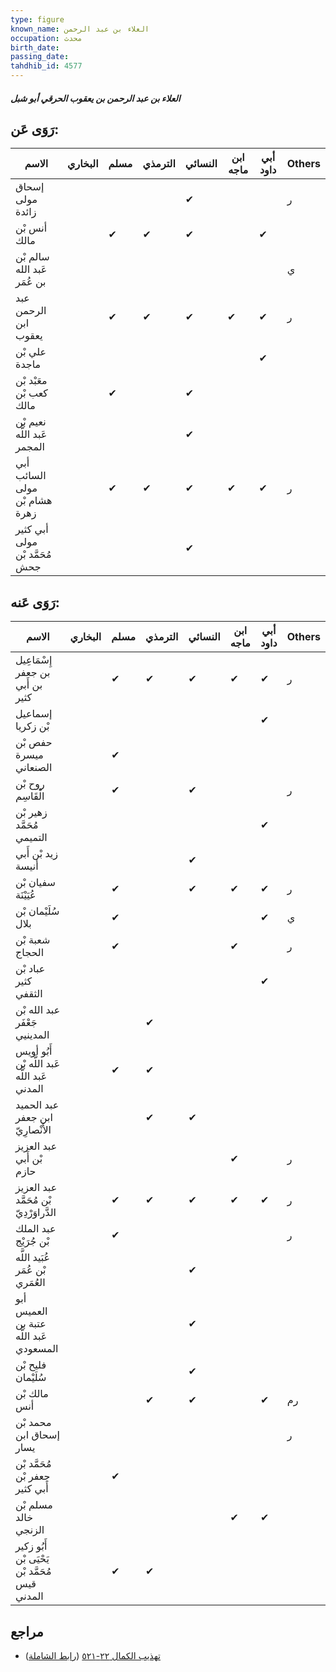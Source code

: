 ```yaml
---
type: figure
known_name: العلاء بن عبد الرحمن
occupation: محدث
birth_date:
passing_date:
tahdhib_id: 4577
---
```

##### العلاء بن عبد الرحمن بن يعقوب الحرقي أبو شبل

## رَوَى عَن:
| الاسم                          | البخاري | مسلم | الترمذي | النسائي | ابن ماجه | أبي داود | Others |
| ------------------------------ | ------- | ---- | ------- | ------- | -------- | -------- | ------ |
| إسحاق مولى زائدة               |         |      |         | ✔       |          |          | ر      |
| أنس بْن مالك                   |         | ✔    | ✔       | ✔       |          | ✔        |        |
| سالم بْن عَبد الله بن عُمَر    |         |      |         |         |          |          | ي      |
| عبد الرحمن ابن يعقوب           |         | ✔    | ✔       | ✔       | ✔        | ✔        | ر      |
| علي بْن ماجدة                  |         |      |         |         |          | ✔        |        |
| معَبْد بْن كعب بْن مالك        |         | ✔    |         | ✔       |          |          |        |
| نعيم بْن عَبد اللَّه المجمر    |         |      |         | ✔       |          |          |        |
| أبي السائب مولى هشام بْن زهرة  |         | ✔    | ✔       | ✔       | ✔        | ✔        | ر      |
| أبي كثير مولى مُحَمَّد بْن جحش |         |      |         | ✔       |          |          |        |
## رَوَى عَنه:
| الاسم                                          | البخاري | مسلم | الترمذي | النسائي | ابن ماجه | أبي داود | Others |
| ---------------------------------------------- | ------- | ---- | ------- | ------- | -------- | -------- | ------ |
| إِسْمَاعِيل بن جعفر بن أَبي كثير               |         | ✔    | ✔       | ✔       | ✔        | ✔        | ر      |
| إسماعيل بْن زكريا                              |         |      |         |         |          | ✔        |        |
| حفص بْن ميسرة الصنعاني                         |         | ✔    |         |         |          |          |        |
| روح بْن الْقَاسِم                              |         | ✔    |         | ✔       |          |          | ر      |
| زهير بْن مُحَمَّد التميمي                      |         |      |         |         |          | ✔        |        |
| زيد بْن أَبي أنيسة                             |         |      |         | ✔       |          |          |        |
| سفيان بْن عُيَيْنَة                            |         | ✔    |         | ✔       | ✔        | ✔        | ر      |
| سُلَيْمان بْن بلال                             |         | ✔    |         |         |          | ✔        | ي      |
| شعبة بْن الحجاج                                |         | ✔    |         |         | ✔        |          | ر      |
| عباد بْن كثير الثقفي                           |         |      |         |         |          | ✔        |        |
| عبد الله بْن جَعْفَر المدينيي                  |         |      | ✔       |         |          |          |        |
| أَبُو أويس عَبد اللَّه بْن عَبد اللَّه المدني  |         | ✔    | ✔       |         |          |          |        |
| عبد الحميد ابن جعفر الأَنْصارِيّ               |         |      | ✔       | ✔       |          |          |        |
| عبد العزيز بْن أَبي حازم                       |         |      |         |         | ✔        |          | ر      |
| عبد العزيز بْن مُحَمَّد الدَّراوَرْدِيّ        |         | ✔    | ✔       | ✔       | ✔        | ✔        | ر      |
| عبد الملك بْن جُرَيْج                          |         | ✔    |         |         |          |          | ر      |
| عُبَيد اللَّه بْن عُمَر العُمَري               |         |      |         | ✔       |          |          |        |
| أبو العميس عتبة بن عَبد اللَّه المسعودي        |         |      |         | ✔       |          |          |        |
| فليح بْن سُلَيْمان                             |         |      |         | ✔       |          |          |        |
| مالك بْن أنس                                   |         |      | ✔       | ✔       |          | ✔        | رم     |
| محمد بْن إسحاق ابن يسار                        |         |      |         |         |          |          | ر      |
| مُحَمَّد بْن جعفر بْن أَبي كثير                |         | ✔    |         |         |          |          |        |
| مسلم بْن خالد الزنجي                           |         |      |         |         | ✔        | ✔        |        |
| أَبُو زكير يَحْيَى بْن مُحَمَّد بْن قيس المدني |         | ✔    | ✔       |         |          |          |        |
## مراجع
- [تهذيب الكمال ٢٢-٥٢١](obsidian://open?vault=Tahdhib-al-Kamal&file=Figures/٤٥٧٧-العلاء%20بن%20عبد%20الرحمن%20بن%20يعقوب%20الحرقي%20أبو%20شبل) ([رابط الشاملة](https://shamela.ws/book/3722/11774))
